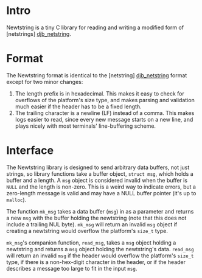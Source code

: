 Intro
=====
Newtstring is a tiny C library for reading and writing a modified form of 
[netstrings] [djb_netstring].

Format
======
The Newtstring format is identical to the [netstring] [djb_netstring] format 
except for two minor changes:
1. The length prefix is in hexadecimal. This makes it easy to check for 
overflows of the platform's size type, and makes parsing and validation much 
easier if the header has to be a fixed length.
2. The trailing character is a newline (LF) instead of a comma. This makes logs 
easier to read, since every new message starts on a new line, and plays nicely 
with most terminals' line-buffering scheme.

  [djb_netstring]: http://cr.yp.to/proto/netstrings.txt

Interface
=========
The Newtstring library is designed to send arbitrary data buffers, not just 
strings, so library functions take a buffer object, `struct msg`, which holds a 
buffer and a length. A `msg` object is considered invalid when the buffer is 
`NULL` and the length is non-zero. This is a weird way to indicate errors, but 
a zero-length message is valid and may have a NULL buffer pointer (it's up to 
`malloc`).

The function `mk_msg` takes a data buffer (`msg`) in as a parameter and returns 
a new `msg` with the buffer holding the newtstring (note that this does not 
include a trailing NUL byte). `mk_msg` will return an invalid `msg` object if 
creating a newtstring would overflow the platform's `size_t` type.

`mk_msg`'s companion function, `read_msg`, takes a `msg` object holding a 
newtstring and returns a `msg` object holding the newtstring's data. `read_msg` 
will return an invalid `msg` if the header would overflow the platform's 
`size_t` type, if there is a non-hex-digit character in the header, or if the 
header describes a message too large to fit in the input `msg`.
